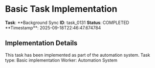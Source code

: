 # Basic Task Implementation

**Task**: **Background Sync
**ID**: task_0131
**Status**: COMPLETED
**Timestamp\*\*: 2025-09-18T22:46:47.674784

## Implementation Details

This task has been implemented as part of the automation system.
Task type: Basic implementation
Worker: Automation System
